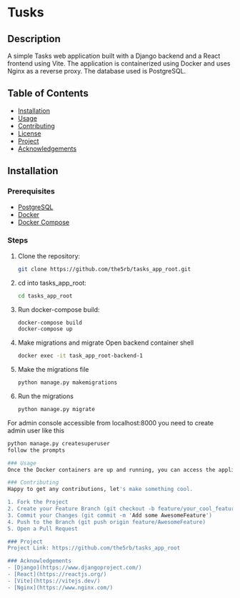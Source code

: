 # Tusks

## Description
A simple Tasks web application built with a Django backend and a React frontend using Vite. The application is containerized using Docker and uses Nginx as a reverse proxy. The database used is PostgreSQL.

## Table of Contents
- [Installation](#installation)
- [Usage](#usage)
- [Contributing](#contributing)
- [License](#license)
- [Project](#project)
- [Acknowledgements](#acknowledgements)

## Installation

### Prerequisites
- [PostgreSQL](https://www.postgresql.org/download/)
- [Docker](https://docs.docker.com/get-docker/)
- [Docker Compose](https://docs.docker.com/compose/install/)

### Steps
1. Clone the repository:
   ```sh
   git clone https://github.com/the5rb/tasks_app_root.git
2. cd into tasks_app_root:
   ```sh
   cd tasks_app_root
3. Run docker-compose build:
   ```sh
   docker-compose build
   docker-compose up
4. Make migrations and migrate
   Open backend container shell
   ```sh
   docker exec -it task_app_root-backend-1
5. Make the migrations file
   ```sh
   python manage.py makemigrations

6. Run the migrations
   ```sh
   python manage.py migrate

For admin console accessible from localhost:8000 you need to create admin user like this
```sh
python manage.py createsuperuser
follow the prompts

### Usage
Once the Docker containers are up and running, you can access the application at http://localhost. The Nginx server will route requests to the appropriate service.

### Contributing
Happy to get any contributions, let's make something cool.

1. Fork the Project
2. Create your Feature Branch (git checkout -b feature/your_cool_feature)
3. Commit your Changes (git commit -m 'Add some AwesomeFeature')
4. Push to the Branch (git push origin feature/AwesomeFeature)
5. Open a Pull Request

### Project
Project Link: https://github.com/the5rb/tasks_app_root

### Acknowledgements
- [Django](https://www.djangoproject.com/)
- [React](https://reactjs.org/)
- [Vite](https://vitejs.dev/)
- [Nginx](https://www.nginx.com/)
